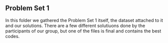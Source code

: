 ## Problem Set 1
In this folder we gathered the Problem Set 1 itself, the dataset attached to it and our solutions. There are a few different solutiuons done by the participants of our group, but one of the files is final and contains the best codes.
